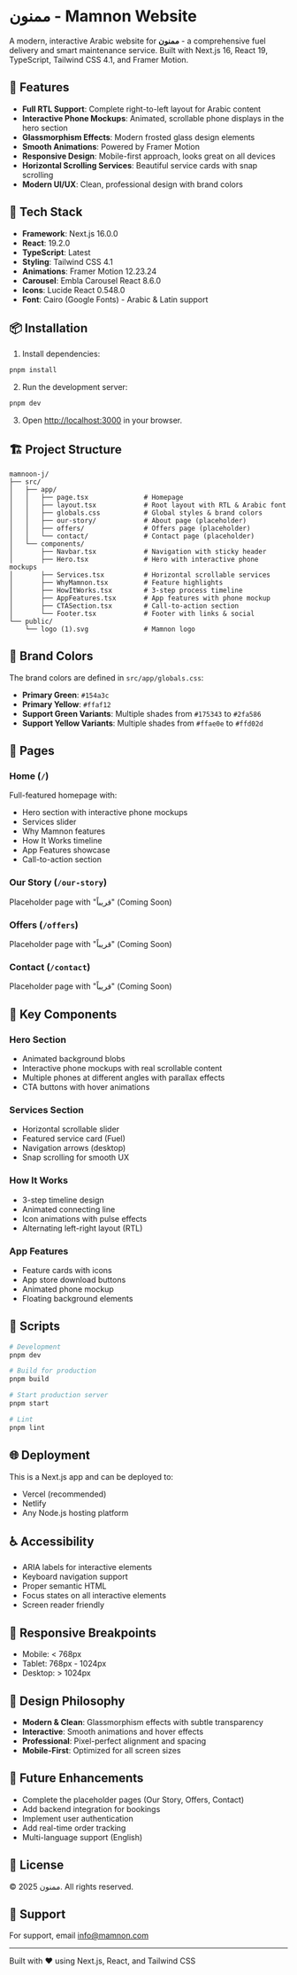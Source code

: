 # ممنون - Mamnon Website

A modern, interactive Arabic website for **ممنون** - a comprehensive fuel delivery and smart maintenance service. Built with Next.js 16, React 19, TypeScript, Tailwind CSS 4.1, and Framer Motion.

## 🎨 Features

- **Full RTL Support**: Complete right-to-left layout for Arabic content
- **Interactive Phone Mockups**: Animated, scrollable phone displays in the hero section
- **Glassmorphism Effects**: Modern frosted glass design elements
- **Smooth Animations**: Powered by Framer Motion
- **Responsive Design**: Mobile-first approach, looks great on all devices
- **Horizontal Scrolling Services**: Beautiful service cards with snap scrolling
- **Modern UI/UX**: Clean, professional design with brand colors

## 🚀 Tech Stack

- **Framework**: Next.js 16.0.0
- **React**: 19.2.0
- **TypeScript**: Latest
- **Styling**: Tailwind CSS 4.1
- **Animations**: Framer Motion 12.23.24
- **Carousel**: Embla Carousel React 8.6.0
- **Icons**: Lucide React 0.548.0
- **Font**: Cairo (Google Fonts) - Arabic & Latin support

## 📦 Installation

1. Install dependencies:

```bash
pnpm install
```

2. Run the development server:

```bash
pnpm dev
```

3. Open [http://localhost:3000](http://localhost:3000) in your browser.

## 🏗️ Project Structure

```
mamnoon-j/
├── src/
│   ├── app/
│   │   ├── page.tsx              # Homepage
│   │   ├── layout.tsx            # Root layout with RTL & Arabic font
│   │   ├── globals.css           # Global styles & brand colors
│   │   ├── our-story/            # About page (placeholder)
│   │   ├── offers/               # Offers page (placeholder)
│   │   └── contact/              # Contact page (placeholder)
│   └── components/
│       ├── Navbar.tsx            # Navigation with sticky header
│       ├── Hero.tsx              # Hero with interactive phone mockups
│       ├── Services.tsx          # Horizontal scrollable services
│       ├── WhyMamnon.tsx         # Feature highlights
│       ├── HowItWorks.tsx        # 3-step process timeline
│       ├── AppFeatures.tsx       # App features with phone mockup
│       ├── CTASection.tsx        # Call-to-action section
│       └── Footer.tsx            # Footer with links & social
└── public/
    └── logo (1).svg              # Mamnon logo
```

## 🎨 Brand Colors

The brand colors are defined in `src/app/globals.css`:

- **Primary Green**: `#154a3c`
- **Primary Yellow**: `#ffaf12`
- **Support Green Variants**: Multiple shades from `#175343` to `#2fa586`
- **Support Yellow Variants**: Multiple shades from `#ffae0e` to `#ffd02d`

## 📄 Pages

### Home (`/`)

Full-featured homepage with:

- Hero section with interactive phone mockups
- Services slider
- Why Mamnon features
- How It Works timeline
- App Features showcase
- Call-to-action section

### Our Story (`/our-story`)

Placeholder page with "قريباً" (Coming Soon)

### Offers (`/offers`)

Placeholder page with "قريباً" (Coming Soon)

### Contact (`/contact`)

Placeholder page with "قريباً" (Coming Soon)

## 🎯 Key Components

### Hero Section

- Animated background blobs
- Interactive phone mockups with real scrollable content
- Multiple phones at different angles with parallax effects
- CTA buttons with hover animations

### Services Section

- Horizontal scrollable slider
- Featured service card (Fuel)
- Navigation arrows (desktop)
- Snap scrolling for smooth UX

### How It Works

- 3-step timeline design
- Animated connecting line
- Icon animations with pulse effects
- Alternating left-right layout (RTL)

### App Features

- Feature cards with icons
- App store download buttons
- Animated phone mockup
- Floating background elements

## 🔧 Scripts

```bash
# Development
pnpm dev

# Build for production
pnpm build

# Start production server
pnpm start

# Lint
pnpm lint
```

## 🌐 Deployment

This is a Next.js app and can be deployed to:

- Vercel (recommended)
- Netlify
- Any Node.js hosting platform

## ♿ Accessibility

- ARIA labels for interactive elements
- Keyboard navigation support
- Proper semantic HTML
- Focus states on all interactive elements
- Screen reader friendly

## 📱 Responsive Breakpoints

- Mobile: < 768px
- Tablet: 768px - 1024px
- Desktop: > 1024px

## 🎨 Design Philosophy

- **Modern & Clean**: Glassmorphism effects with subtle transparency
- **Interactive**: Smooth animations and hover effects
- **Professional**: Pixel-perfect alignment and spacing
- **Mobile-First**: Optimized for all screen sizes

## 🔮 Future Enhancements

- Complete the placeholder pages (Our Story, Offers, Contact)
- Add backend integration for bookings
- Implement user authentication
- Add real-time order tracking
- Multi-language support (English)

## 📝 License

© 2025 ممنون. All rights reserved.

## 👥 Support

For support, email info@mamnon.com

---

Built with ❤️ using Next.js, React, and Tailwind CSS
